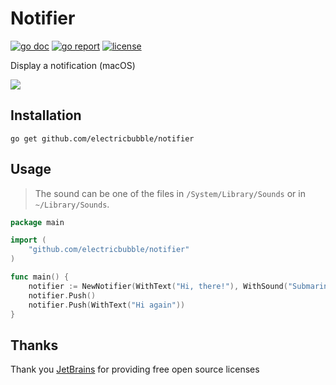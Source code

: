 # Notifier
[![go doc](https://godoc.org/github.com/electricbubble/notifier?status.svg)](https://pkg.go.dev/github.com/electricbubble/notifier?tab=doc#pkg-index)
[![go report](https://goreportcard.com/badge/github.com/electricbubble/notifier)](https://goreportcard.com/report/github.com/electricbubble/notifier)
[![license](https://img.shields.io/github/license/electricbubble/notifier)](https://github.com/electricbubble/notifier/blob/master/LICENSE)

Display a notification (macOS)

![](https://cdn.jsdelivr.net/gh/electricbubble/ImageHosting/img/20201123160223.png)

## Installation

```shell script
go get github.com/electricbubble/notifier
```

## Usage

> The sound can be one of the files in `/System/Library/Sounds` or in `~/Library/Sounds`.

```go
package main

import (
	"github.com/electricbubble/notifier"
)

func main() {
	notifier := NewNotifier(WithText("Hi, there!"), WithSound("Submarine"))
	notifier.Push()
	notifier.Push(WithText("Hi again"))
}

```

## Thanks

Thank you [JetBrains](https://www.jetbrains.com/?from=gwda) for providing free open source licenses
